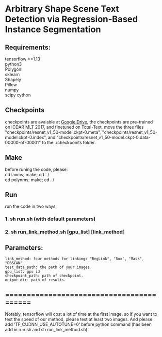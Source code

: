 # Arbitrary Shape Scene Text Detection via Regression-Based Instance Segmentation
## Requirements:  
tensorflow >=1.13  
python3  
Polygon  
sklearn  
Shapely  
Pillow  
numpy  
scipy
cython

## Checkpoints
checkpoints are avaiable at [Google Drive](https://drive.google.com/open?id=1oDsLlv0_l8_Uz7T3raGI0xTEg3dtFKsV), the checkpoints are pre-trained on ICDAR MLT 2017, and finetuned on Total-Text.
move the three files "checkpoints/resnet_v1_50-model.ckpt-0.meta", "checkpoints/resnet_v1_50-model.ckpt-0.index", and "checkpoints/resnet_v1_50-model.ckpt-0.data-00000-of-00001" to the ./checkpoints folder.

## Make
before runing the code, please:  
cd lanms; make; cd ../  
cd polynms; make; cd ../  

## Run  
run the code in two ways:  
### 1. sh run.sh       (with default parameters)  
### 2. sh run_link_method.sh [gpu_list] [link_method]  

## Parameters:  
    link_method: four methods for linking: "RegLink", "Box", "Mask", "DBSCAN"  
    test_data_path: the path of your images.  
    gpu_list: gpu id
    checkpoint_path: path of checkpoint.  
    output_dir: path of results.  

## =========================================
Notably, tensorflow will cost a lot of time at the first image, so if you want to test the speed of our method, please test at least two images. And please add 'TF_CUDNN_USE_AUTOTUNE=0' before python command (has been add in run.sh and sh run_link_method.sh).  
